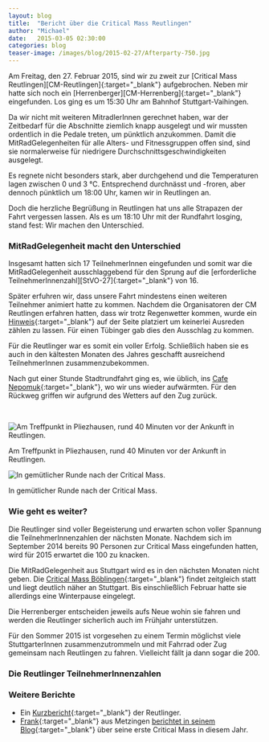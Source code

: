 ```yaml
---
layout: blog
title:  "Bericht über die Critical Mass Reutlingen"
author: "Michael"
date:   2015-03-05 02:30:00
categories: blog
teaser-image: /images/blog/2015-02-27/Afterparty-750.jpg
---
```


<div class="text-columns" markdown='1'>
Am Freitag, den 27.&nbsp;Februar 2015, sind wir zu zweit zur [Critical Mass Reutlingen][CM-Reutlingen]{:target="_blank"} aufgebrochen.  Neben mir hatte sich noch ein [Herrenberger][CM-Herrenberg]{:target="_blank"} eingefunden.  Los ging es um 15:30&nbsp;Uhr am Bahnhof Stuttgart-Vaihingen.

Da wir nicht mit weiteren MitradlerInnen gerechnet haben, war der Zeitbedarf für die Abschnitte ziemlich knapp ausgelegt und wir mussten ordentlich in die Pedale treten, um pünktlich anzukommen.  Damit die MitRadGelegenheiten für alle Alters- und Fitnessgruppen offen sind, sind sie normalerweise für niedrigere Durchschnittsgeschwindigkeiten ausgelegt.

Es regnete nicht besonders stark, aber durchgehend und die Temperaturen lagen zwischen 0 und 3&nbsp;°C.  Entsprechend durchnässt und -froren, aber dennoch pünktlich um 18:00&nbsp;Uhr, kamen wir in Reutlingen an.

Doch die herzliche Begrüßung in Reutlingen hat uns alle Strapazen der Fahrt vergessen lassen.  Als es um 18:10&nbsp;Uhr mit der Rundfahrt losging, stand fest: Wir machen den Unterschied.
</div>

### MitRadGelegenheit macht den Unterschied

<div class="text-columns" markdown='1'>
Insgesamt hatten sich 17 TeilnehmerInnen eingefunden und somit war die MitRadGelegenheit ausschlaggebend für den Sprung auf die [erforderliche TeilnehmerInnenzahl][StVO-27]{:target="_blank"} von 16.

Später erfuhren wir, dass unsere Fahrt mindestens einen weiteren Teilnehmer animiert hatte zu kommen.  Nachdem die Organisatoren der CM Reutlingen erfahren hatten, dass wir trotz Regenwetter kommen, wurde ein [Hinweis][CMR-Update]{:target="_blank"} auf der Seite platziert um keinerlei Ausreden zählen zu lassen.  Für einen Tübinger gab dies den Ausschlag zu kommen.

Für die Reutlinger war es somit ein voller Erfolg.  Schließlich haben sie es auch in den kältesten Monaten des Jahres geschafft ausreichend TeilnehmerInnen zusammenzubekommen.

Nach gut einer Stunde Stadtrundfahrt ging es, wie üblich, ins [Cafe Nepomuk][Cafe-Nepomuk]{:target="_blank"}, wo wir uns wieder aufwärmten.  Für den Rückweg griffen wir aufgrund des Wetters auf den Zug zurück.
</div>

&nbsp;

<div class="row">
  <div class="col-xs-12 col-md-6">
    <div class="thumbnail">
      <img src="{{ "/images/blog/2015-02-27/MRG_Pliezhausen-750.jpg" | prepend: site.baseurl }}" alt="Am Treffpunkt in Pliezhausen, rund 40 Minuten vor der Ankunft in Reutlingen.">
      <div class="caption">
        <p>Am Treffpunkt in Pliezhausen, rund 40 Minuten vor der Ankunft in Reutlingen.</p>
      </div>
    </div>
  </div>
  <div class="col-xs-12 col-md-6">
    <div class="thumbnail">
      <img src="{{ "/images/blog/2015-02-27/Afterparty-750.jpg" | prepend: site.baseurl }}" alt="In gemütlicher Runde nach der Critical Mass.">
      <div class="caption">
        <p>In gemütlicher Runde nach der Critical Mass.</p>
      </div>
    </div>
  </div>
</div>


### Wie geht es weiter?

<div class="text-columns" markdown='1'>
Die Reutlinger sind voller Begeisterung und erwarten schon voller Spannung die TeilnehmerInnenzahlen der nächsten Monate.  Nachdem sich im September 2014 bereits 90&nbsp;Personen zur Critical Mass eingefunden hatten, wird für 2015 erwartet die 100 zu knacken.

Die MitRadGelegenheit aus Stuttgart wird es in den nächsten Monaten nicht geben.  Die [Critical Mass Böblingen][CM-Boeblingen]{:target="_blank"} findet zeitgleich statt und liegt deutlich näher an Stuttgart.  Bis einschließlich Februar hatte sie allerdings eine Winterpause eingelegt.

Die Herrenberger entscheiden jeweils aufs Neue wohin sie fahren und werden die Reutlinger sicherlich auch im Frühjahr unterstützen.

Für den Sommer 2015 ist vorgesehen zu einem Termin möglichst viele StuttgarterInnen zusammenzutrommeln und mit Fahrrad oder Zug gemeinsam nach Reutlingen zu fahren.  Vielleicht fällt ja dann sogar die 200.
</div>

### Die Reutlinger TeilnehmerInnenzahlen

<div id="figure"></div>

### Weitere Berichte

* Ein [Kurzbericht][CMR-Kurzbericht]{:target="_blank"} der Reutlinger.
* [Frank][FrankTwitter]{:target="_blank"} aus Metzingen [berichtet in seinem Blog][FrankBlogBericht]{:target="_blank"} über seine erste Critical Mass in diesem Jahr.





<script src="{{ "/vendor/js/d3.min.js" | prepend: site.baseurl }}"></script>
<script src="{{ "/js/attendance.min.js" | prepend: site.baseurl }}"></script>

<script>
  $(document).ready(function(){
    showAttendance(
      "/data/critical-mass/attendance/reutlingen.json",
      "figure"
    );
  });
</script>




[CM-Reutlingen]:    https://criticalmassreutlingen.wordpress.com/
[CM-Herrenberg]:    https://criticalmassherrenberg.wordpress.com/
[StVO-27]:          http://www.gesetze-im-internet.de/stvo_2013/__27.html
[CMR-Update]:       https://criticalmassreutlingen.wordpress.com/2015/02/22/27-februar-2015/
[Cafe-Nepomuk]:     http://www.cafe-nepomuk.de/
[CM-Boeblingen]:    http://www.radeln-in-bb.de/criticalmass/
[CMR-Kurzbericht]:  https://criticalmassreutlingen.wordpress.com/2015/02/27/401/
[FrankTwitter]:     https://twitter.com/riedelwerk
[FrankBlogBericht]: https://riedelwerk.wordpress.com/2015/03/04/536-criticalmass-reutlingen-februar-2015/
